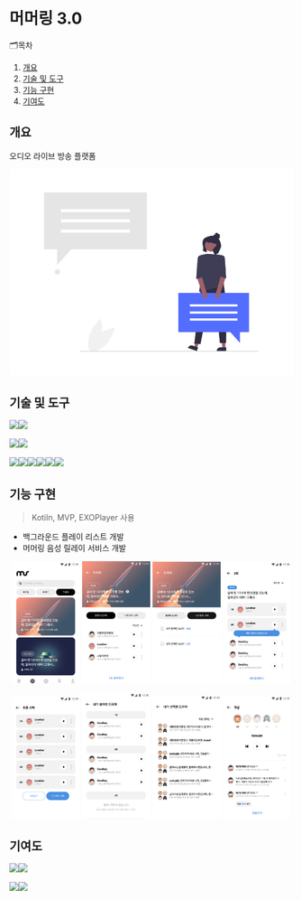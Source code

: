 # 머머링 3.0
🗂목차
  1. [개요](https://github.com/chani01/portfolio_info/blob/main/murmuring3.0.md#%EA%B0%9C%EC%9A%94)<br>
  2. [기술 및 도구](https://github.com/chani01/portfolio_info/blob/main/murmuring3_0.md#%EA%B8%B0%EC%88%A0-%EB%B0%8F-%EB%8F%84%EA%B5%AC)<br>
  3. [기능 구현](https://github.com/chani01/portfolio_info/blob/main/murmuring3_0.md#%EA%B8%B0%EB%8A%A5-%EA%B5%AC%ED%98%84)<br>
  4. [기여도](https://github.com/chani01/portfolio_info/blob/main/murmuring3_0.md#%EA%B8%B0%EC%97%AC%EB%8F%84)<br>
 
## 개요
오디오 라이브 방송 플랫폼

![image](https://github.com/chani01/portfolio_info/blob/main/images/murmuring/3.0/mmr_relay_cover.png)

## 기술 및 도구
<img src="https://img.shields.io/badge/Language-%23121011?style=for-the-badge"><img src="https://img.shields.io/badge/kotlin-%237F52FF.svg?style=for-the-badge&logo=kotlin&logoColor=white">

<img src="https://img.shields.io/badge/ide-%23121011?style=for-the-badge"><img src="https://img.shields.io/badge/Android%20Studio-3DDC84.svg?style=for-the-badge&logo=android-studio&logoColor=white">

<img src="https://img.shields.io/badge/Tools-%23121011?style=for-the-badge"><img src="https://img.shields.io/badge/firebase-%23039BE5.svg?style=for-the-badge&logo=firebase"><img src="https://img.shields.io/badge/-Swagger-%23Clojure?style=for-the-badge&logo=swagger&logoColor=white"><img src="https://img.shields.io/badge/git-%23F05033.svg?style=for-the-badge&logo=git&logoColor=white"><img src="https://img.shields.io/badge/github-%23000000.svg?style=for-the-badge&logo=github&logoColor=white"><img src="https://img.shields.io/badge/Slack-4A154B?style=for-the-badge&logo=slack&logoColor=white">
## 기능 구현
  > Kotiln, MVP, EXOPlayer 사용
- 백그라운드 플레이 리스트 개발
- 머머링 음성 릴레이 서비스 개발

<p align="center"> <img src = "https://github.com/chani01/portfolio_info/blob/main/images/murmuring/3.0/mmr_relay1.png" width="24%">  <img src = "https://github.com/chani01/portfolio_info/blob/main/images/murmuring/3.0/mmr_relay2.png" width="24%">  <img src = "https://github.com/chani01/portfolio_info/blob/main/images/murmuring/3.0/mmr_relay3.png" width="24%">  <img src = "https://github.com/chani01/portfolio_info/blob/main/images/murmuring/3.0/mmr_relay4.png" width="24%"> </p>
<p align="center"> <img src = "https://github.com/chani01/portfolio_info/blob/main/images/murmuring/3.0/mmr_relay5.png" width="24%">  <img src = "https://github.com/chani01/portfolio_info/blob/main/images/murmuring/3.0/mmr_relay6.png" width="24%">  <img src = "https://github.com/chani01/portfolio_info/blob/main/images/murmuring/3.0/mmr_relay7.png" width="24%"> <img src = "https://github.com/chani01/portfolio_info/blob/main/images/murmuring/3.0/mmr_relay8.png" width="24%"> </p>

## 기여도
<img src="https://img.shields.io/badge/dev-%23121011?style=for-the-badge"><img src="https://img.shields.io/badge/100-515151?style=for-the-badge">

<img src="https://img.shields.io/badge/Planning-%23121011?style=for-the-badge"><img src="https://img.shields.io/badge/50-515151?style=for-the-badge">
